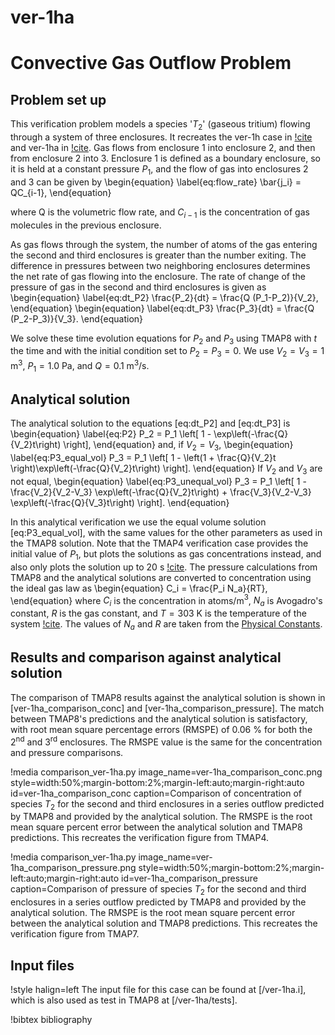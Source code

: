# ver-1ha

# Convective Gas Outflow Problem

## Problem set up

This verification problem models a species '$T_2$' (gaseous tritium) flowing through a system of three enclosures. It recreates the ver-1h case in [!cite](longhurst1992verification) and ver-1ha in [!cite](ambrosek2008verification). Gas flows from enclosure 1 into enclosure 2, and then from enclosure 2 into 3. Enclosure 1 is defined as a boundary enclosure, so it is held at a constant pressure $P_1$, and the flow of gas into enclosures 2 and 3 can be given by
\begin{equation} \label{eq:flow_rate}
\bar{j_i} = QC_{i-1},
\end{equation}

where Q is the volumetric flow rate, and $C_{i-1}$ is the concentration of gas molecules in the previous enclosure.

As gas flows through the system, the number of atoms of the gas entering the second and third enclosures is greater than the number exiting. The difference in pressures between two neighboring enclosures determines the net rate of gas flowing into the enclosure. The rate of change of the pressure of gas in the second and third enclosures is given as
\begin{equation} \label{eq:dt_P2}
\frac{P_2}{dt} = \frac{Q (P_1-P_2)}{V_2},
\end{equation}
\begin{equation} \label{eq:dt_P3}
\frac{P_3}{dt} = \frac{Q (P_2-P_3)}{V_3}.
\end{equation}

We solve these time evolution equations for $P_2$ and $P_3$ using TMAP8 with $t$ the time and with the initial condition set to $P_2 = P_3 = 0$. We use $V_2 = V_3 = 1$ m$^3$, $P_1 = 1.0$ Pa, and $Q = 0.1$ m$^3$/s.

## Analytical solution

The analytical solution to the equations [eq:dt_P2] and [eq:dt_P3] is
\begin{equation} \label{eq:P2}
P_2 = P_1 \left[ 1 - \exp\left(-\frac{Q}{V_2}t\right) \right],
\end{equation}
and, if $V_2 = V_3$,
\begin{equation} \label{eq:P3_equal_vol}
P_3 = P_1 \left[ 1 - \left(1 + \frac{Q}{V_2}t \right)\exp\left(-\frac{Q}{V_2}t\right) \right].
\end{equation}
If $V_2$ and $V_3$ are not equal,
\begin{equation} \label{eq:P3_unequal_vol}
P_3 = P_1 \left[ 1 - \frac{V_2}{V_2-V_3} \exp\left(-\frac{Q}{V_2}t\right) + \frac{V_3}{V_2-V_3} \exp\left(-\frac{Q}{V_3}t\right) \right].
\end{equation}

In this analytical verification we use the equal volume solution [eq:P3_equal_vol], with the same values for the other parameters as used in the TMAP8 solution. Note that the TMAP4 verification case provides the initial value of $P_1$, but plots the solutions as gas concentrations instead, and also only plots the solution up to 20 s [!cite](longhurst1992verification). The pressure calculations from TMAP8 and the analytical solutions are converted to concentration using the ideal gas law as
\begin{equation}
 C_i = \frac{P_i N_a}{RT},
\end{equation}
where $C_i$ is the concentration in atoms/m$^3$, $N_a$ is Avogadro's constant, $R$ is the gas constant, and $T = 303$ K is the temperature of the system [!cite](longhurst1992verification). The values of $N_a$ and $R$ are taken from the [Physical Constants](https://mooseframework.inl.gov/tmap8/source/utils/PhysicalConstants.html).

## Results and comparison against analytical solution

The comparison of TMAP8 results against the analytical solution is shown in [ver-1ha_comparison_conc] and [ver-1ha_comparison_pressure]. The match between TMAP8's predictions and the analytical solution is satisfactory, with root mean square percentage errors (RMSPE) of 0.06 % for both the 2$^{\text{nd}}$ and 3$^{\text{rd}}$ enclosures. The RMSPE value is the same for the concentration and pressure comparisons.

!media comparison_ver-1ha.py
       image_name=ver-1ha_comparison_conc.png
       style=width:50%;margin-bottom:2%;margin-left:auto;margin-right:auto
       id=ver-1ha_comparison_conc
       caption=Comparison of concentration of species $T_2$ for the second and third enclosures in a series outflow predicted by TMAP8 and provided by the analytical solution. The RMSPE is the root mean square percent error between the analytical solution and TMAP8 predictions. This recreates the verification figure from TMAP4.

!media comparison_ver-1ha.py
       image_name=ver-1ha_comparison_pressure.png
       style=width:50%;margin-bottom:2%;margin-left:auto;margin-right:auto
       id=ver-1ha_comparison_pressure
       caption=Comparison of pressure of species $T_2$ for the second and third enclosures in a series outflow predicted by TMAP8 and provided by the analytical solution. The RMSPE is the root mean square percent error between the analytical solution and TMAP8 predictions. This recreates the verification figure from TMAP7.

## Input files

!style halign=left
The input file for this case can be found at [/ver-1ha.i], which is also used as test in TMAP8 at [/ver-1ha/tests].

!bibtex bibliography
